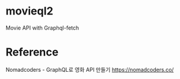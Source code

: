 # movieql2

Movie API with Graphql-fetch

# Reference

Nomadcoders - GraphQL로 영화 API 만들기 https://nomadcoders.co/
